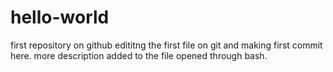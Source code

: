 # hello-world
first repository on github
edititng the first file on git and making first commit here.
more description added to the file opened through bash.
